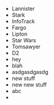 - Lannister
- Stark
- InfoTrack
- Fargo
- Lipton
- Star Wars
- Tomsawyer
- D2
- hey
- blah
- asdgasdgasdg
- new stuff
- new new stuff
- abc
- 
